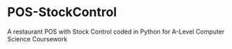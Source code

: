 # POS-StockControl
A restaurant POS with Stock Control coded in Python for A-Level Computer Science Coursework
